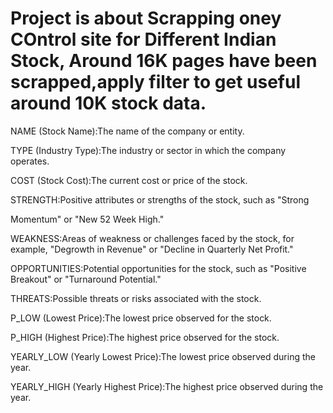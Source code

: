 # Project is about Scrapping oney COntrol site for Different Indian Stock, Around 16K pages have been scrapped,apply filter to get useful around 10K stock data.
NAME (Stock Name):The name of the company or entity.

TYPE (Industry Type):The industry or sector in which the company operates.

COST (Stock Cost):The current cost or price of the stock.

STRENGTH:Positive attributes or strengths of the stock, such as "Strong

Momentum" or "New 52 Week High."

WEAKNESS:Areas of weakness or challenges faced by the stock, for example, "Degrowth in Revenue" or "Decline in Quarterly Net Profit."

OPPORTUNITIES:Potential opportunities for the stock, such as "Positive Breakout" or "Turnaround Potential."

THREATS:Possible threats or risks associated with the stock.

P_LOW (Lowest Price):The lowest price observed for the stock.

P_HIGH (Highest Price):The highest price observed for the stock.

YEARLY_LOW (Yearly Lowest Price):The lowest price observed during the year.

YEARLY_HIGH (Yearly Highest Price):The highest price observed during the year.
 
